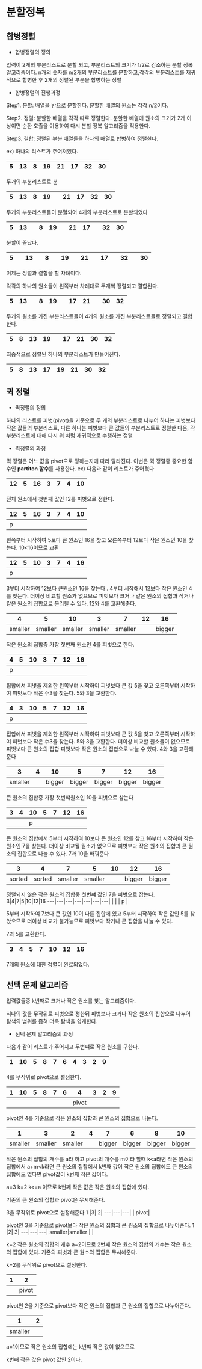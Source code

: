 # 분할정복

## 합병정렬 
* 합병정렬의 정의

입력이 2개의 부분리스트로 분할 되고, 부분리스트의 크기가 1/2로 감소하는 분할 정복 알고리즘이다. n개의 숫자를 n/2개의 부분리스트를 분할하고,각각의 부분리스트를 재귀적으로 합병한 후 2개의 정렬된 부분을 합병하는 정렬 

* 합병정렬의 진행과정

Step1. 분할: 배열을 반으로 분할한다. 분할한 배열의 원소는 각각 n/2이다.

Step2. 정렬: 분할한 배열을 각각 따로 정렬한다. 분할한 배열에 원소의 크기가 2개 이상이면 순환 호출을 이용하여 다시 분할 정복 알고리즘을 적용한다.

Step3. 결합: 정렬된 부분 배열들을 하나의 배열로 합병하여 정렬한다.

ex)
하나의 리스트가 주어져있다.

5|13|8|19|21|17|32|30
---|---|---|---|---|---|---|---|

두개의 부분리스트로 분

5|13|8|19| |21|17|32|30 
---|---|---|---|---|---|---|---|---|

두개의 부분리스트들이 분열되어 4개의 부분리스트로 분할되었다

5|13| |8|19| |21|17| |32|30 
---|---|---|---|---|---|---|---|---|---|---|                                                                                     

분할이 끝났다. 
 
5| |13| |8| |19| |21| |17| |32| |30 
---|---|---|---|---|---|---|---|---|---|---|---|---|---|---| 

이제는 정렬과 결합을 할 차례이다.

각각의 하나의 원소들이 왼쪽부터 차례대로 두개씩 정렬되고 결합된다.

5|13| |8|19| |17|21| |30|32
---|---|---|---|---|---|---|---|---|---|---|  

두개의 원소를 가진 부분리스트들이 4개의 원소를 가진 부분리스트들로 정렬되고 결합한다.

 5|8|13|19| |17|21|30|32 
---|---|---|---|---|---|---|---|---|

최종적으로 정렬된 하나의 부분리스트가 만들어진다.

5|8|13|17|19|21|30|32
---|---|---|---|---|---|---|---|





## 퀵 정렬

* 퀵정렬의 정의

하나의 리스트를 피벗(pivot)을 기준으로 두 개의 부분리스트로 나누어 하나는 피벗보다 작은 값들의 부분리스트, 다른 하나는 피벗보다 큰 값들의 부분리스트로 정렬한 다음, 각 부분리스트에 대해 다시 위 처럼 재귀적으로 수행하는 정렬


* 퀵정렬의 과정

퀵 정렬은 어느 값을 pivot으로 정하는지에 따라 달라진다. 이번은 퀵 정렬중 중요한 함수인 **partiton 함수**를 사용한다.
ex)
다음과 같이 리스트가 주어졌다

12|5|16|3|7|4|10
---|---|---|---|---|---|---|

전체 원소에서 첫번째 값인 12를 피벗으로 정한다.

12|5|16|3|7|4|10
---|---|---|---|---|---|---|
p|                         | 

왼쪽부터 시작하여 5보다 큰 원소인 16을 찾고 오른쪽부터 12보다 작은 원소인 10을 찾는다. 10<16이므로 교환

12|5|10|3|7|4|16
---|---|---|---|---|---|---|
p|                         | 

3부터 시작하여 12보다 큰원소인 16을 찾는다 . 4부터 시작해서 12보다 작은 원소인 4를 찾는다. 더이상 비교할 원소가 없으므로 피벗보다 크거나 같은 원소의 집합과 작거나 캍은 원소의 집합으로 분리될 수 있다. 12와 4를 교환해준다.

4|5|10|3|7|12|16
---|---|---|---|---|---|---|
smaller|smaller|smaller|smaller|smaller|   |bigger|                          

작은 원소의 집합중 가장 첫번째 원소인 4를 피벗으로 한다.

4|5|10|3|7|12|16
---|---|---|---|---|---|---|
p|                         | 

집합에서 피벗을 제외한 왼쪽부터 시작하여 피벗보다 큰 값 5을 찾고 오른쪽부터 시작하여 피벗보다 작은 수3을 찾는다. 5와 3을 교환한다.

4|3|10|5|7|12|16
---|---|---|---|---|---|---|
p|                         |

집합에서 피벗을 제외한 왼쪽부터 시작하여 피벗보다 큰 값 5을 찾고 오른쪽부터 시작하여 피벗보다 작은 수3을 찾는다. 5와 3을 교환한다.
더이상 비교할 원소들이 없으므로 피벗보다 큰 원소의 집합 피벗보다 작은 원소의 집합으로 나눌 수 있다. 4와 3을 교환해준다

3|4|10|5|7|12|16
---|---|---|---|---|---|---|
smaller|  |bigger   |bigger   |bigger   |bigger   |bigger                       |

큰 원소의 집합중 가장 첫번쨰원소인 10을 피벗으로 삼는다

3|4|10|5|7|12|16
---|---|---|---|---|---|---|
 |                         | | p |

큰 원소의 집합에서 5부터 시작하여 10보다 큰 원소인 12를 찾고 16부터 시작하여 작은 원소인 7을 찾는다.
더이상 비교될 원소가 없으므로 피벗보다 작은 원소의 집합과 큰 원소의 집합으로 나눌 수 있다. 7과 10을 바꿔준다


3|4|7|5|10|12|16
---|---|---|---|---|---|---|
sorted| sorted |smaller   |smaller   |   |bigger   |bigger         

정렬되지 않은 작은 원소의 집합중 첫번쨰 값인 7을 피벗으로 잡는다.
3|4|7|5|10|12|16
---|---|---|---|---|---|---|
 |                         | | p |

5부터 시작하여 7보다 큰 값인 10이 다른 집합에 있고 5부터 시작하여 작은 값인 5를 찾았으므로 더이상 비교가 불가능므로 피벗보다 작거나 큰 집합을 나눌 수 있다.

7과 5를 교환한다.

3|4|5|7|10|12|16
---|---|---|---|---|---|---|

7개의 원소에 대한 정렬이 완료되었다.

## 선택 문제 알고리즘
입력값들중 k번째로 크거나 작은  원소를 찾는 알고리즘이다.

히나의 값을 무작위로 피벗으로 정한뒤 피벗보다 크거나 작은 원소의 집합으로 나누어 탐색의 범위를 좁혀 더욱 탐색을 쉽게한다.

* 선택 문제 알고리즘의 과정

다음과 같이 리스트가 주어지고 두번쨰로 작은 원소를 구한다.

1 |10| 5| 8| 7| 6| 4| 3| 2| 9
---|---|---|---|---|---|---|---|---|---|


4를  무작위로 pivot으로 설정한다. 

1 |10| 5| 8| 7| 6| 4| 3| 2| 9
---|---|---|---|---|---|---|---|---|---|
|  |   |   |   |   |   |pivot|


pivot인 4를 기준으로 작은 원소의 집합과 큰 원소의 집합으로 나눈다.

1 |3| 2| 4| 7| 6| 8| 10| 5| 9
---|---|---|---|---|---|---|---|---|---|
|smaller|smaller|smaller|   |bigger|bigger|bigger|bigger |bigger|bigger|bigger

작은 원소의 집합의 개수를 a라 하고 pivot의 개수를 m이라 할때 
k<a라면 작은 원소의 집합에서
a+m<k라면 큰 원소의 집합에서
k번째 값이 작은 원소의 집합에도 큰 원소의 집합에도 없다면 pivot값이 k번째 작은 값이다.

a=3
k=2
k<=a 이므로 
k번째 작은 값은 작은 원소의 집합에 있다.

기존의 큰 원소의 집합과 pivot은 무시해준다.


3을 무작위로 pivot으로 설정해준다
1 |3| 2|
---|---|---|
| pivot|

pivot인 3을 기준으로 pivot보다 작은 원소의 집합과 큰 원소의 집합으로 나누어준다.
1 |2| 3|
---|---|---|
smaller|smaller |   |

k=2
작은 원소의 집합의 개수 a=2이므로
2번째 작은 원소의 집합의 개수는 작은 원소의 집합에 있다.
기존의 피벗과 큰 원소의 집합은 무시해준다.

k=2를 무작위로 pivot으로 설정한다.

1 |2|
---|---|
|   |pivot

pivot인 2을 기준으로 pivot보다 작은 원소의 집합과 큰 원소의 집합으로 나누어준다.

1 |2|
---|---|
smaller|  |

a=1이므로 작은 원소의 집합에는 k번쨰 작은 값이 없으므로

k번째 작은 값은 pivot 값인 2이다.



